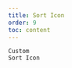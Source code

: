 ```yaml
---
title: Sort Icon
order: 9
toc: content
---
```


<code src='../examples/SortRender.tsx' description='Set `column.renderSorter` to customize the sort icon'>Custom Sort Icon</code>
